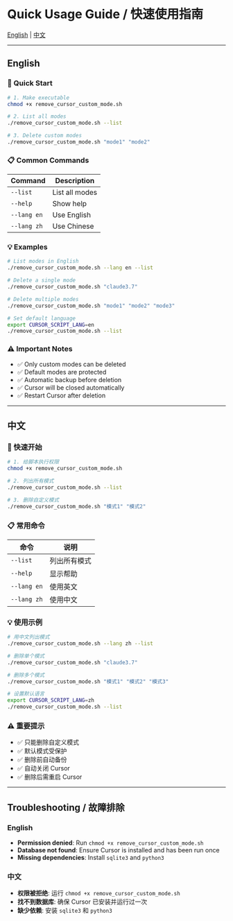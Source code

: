 # Quick Usage Guide / 快速使用指南

[English](#english) | [中文](#中文)

---

## English

### 🚀 Quick Start

```bash
# 1. Make executable
chmod +x remove_cursor_custom_mode.sh

# 2. List all modes
./remove_cursor_custom_mode.sh --list

# 3. Delete custom modes
./remove_cursor_custom_mode.sh "mode1" "mode2"
```

### 📋 Common Commands

| Command | Description |
|---------|-------------|
| `--list` | List all modes |
| `--help` | Show help |
| `--lang en` | Use English |
| `--lang zh` | Use Chinese |

### 💡 Examples

```bash
# List modes in English
./remove_cursor_custom_mode.sh --lang en --list

# Delete a single mode
./remove_cursor_custom_mode.sh "claude3.7"

# Delete multiple modes
./remove_cursor_custom_mode.sh "mode1" "mode2" "mode3"

# Set default language
export CURSOR_SCRIPT_LANG=en
./remove_cursor_custom_mode.sh --list
```

### ⚠️ Important Notes

- ✅ Only custom modes can be deleted
- ✅ Default modes are protected
- ✅ Automatic backup before deletion
- ✅ Cursor will be closed automatically
- ✅ Restart Cursor after deletion

---

## 中文

### 🚀 快速开始

```bash
# 1. 给脚本执行权限
chmod +x remove_cursor_custom_mode.sh

# 2. 列出所有模式
./remove_cursor_custom_mode.sh --list

# 3. 删除自定义模式
./remove_cursor_custom_mode.sh "模式1" "模式2"
```

### 📋 常用命令

| 命令 | 说明 |
|------|------|
| `--list` | 列出所有模式 |
| `--help` | 显示帮助 |
| `--lang en` | 使用英文 |
| `--lang zh` | 使用中文 |

### 💡 使用示例

```bash
# 用中文列出模式
./remove_cursor_custom_mode.sh --lang zh --list

# 删除单个模式
./remove_cursor_custom_mode.sh "claude3.7"

# 删除多个模式
./remove_cursor_custom_mode.sh "模式1" "模式2" "模式3"

# 设置默认语言
export CURSOR_SCRIPT_LANG=zh
./remove_cursor_custom_mode.sh --list
```

### ⚠️ 重要提示

- ✅ 只能删除自定义模式
- ✅ 默认模式受保护
- ✅ 删除前自动备份
- ✅ 自动关闭 Cursor
- ✅ 删除后需重启 Cursor

---

## Troubleshooting / 故障排除

### English
- **Permission denied**: Run `chmod +x remove_cursor_custom_mode.sh`
- **Database not found**: Ensure Cursor is installed and has been run once
- **Missing dependencies**: Install `sqlite3` and `python3`

### 中文
- **权限被拒绝**: 运行 `chmod +x remove_cursor_custom_mode.sh`
- **找不到数据库**: 确保 Cursor 已安装并运行过一次
- **缺少依赖**: 安装 `sqlite3` 和 `python3`
